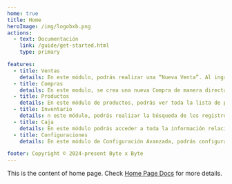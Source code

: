 ```yaml
---
home: true
title: Home
heroImage: /img/logobxb.png
actions:
  - text: Documentación
    link: /guide/get-started.html
    type: primary

features:
  - title: Ventas
    details: En este módulo, podrás realizar una “Nueva Venta”. Al ingresar a la sección de "Nueva Venta".
  - title: Compras
    details: En este modulo, se crea una nueva Compra de manera directa. 
  - title: Productos
    details: En este módulo de productos, podrás ver toda la lista de productos disponibles en tu empresa, junto con su respectivo "Costo" y "Precio de Venta". 
  - title: Inventario
    details: n este módulo, podrás realizar la búsqueda de los registros de tu inventario utilizando diversos criterios, como un ítem de la tabla de Stock. 
  - title: Caja
    details: En este módulo podrás acceder a toda la información relacionada con la caja actual, incluyendo detalles de la caja, el resumen de ventas, el resumen de caja y las transferencias.
  - title: Configuraciones
    details: En este módulo de Configuración Avanzada, podrás configurar todo lo necesario para realizar tus ventas de la manera más óptima y eficiente.

footer: Copyright © 2024-present Byte x Byte
---
```


This is the content of home page. Check [Home Page Docs][default-theme-home] for more details.

[default-theme-home]: https://vuejs.press/reference/default-theme/frontmatter.html#home-page
